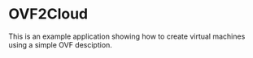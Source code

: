 OVF2Cloud
=========

This is an example application showing how to create virtual machines using a simple OVF desciption.
